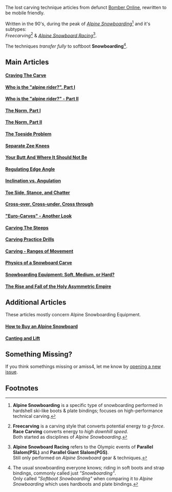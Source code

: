 The lost carving technique articles from defunct
[Bomber Online][old-bomber-site], rewritten to be mobile friendly.

Written in the 90's, during the peak of
[*Alpine Snowboarding*][alpine-snowboarding][^1] and it's subtypes:  
*Freecarving*[^2] & [*Alpine Snowboard Racing*][snowboard-racing][^3].

The techniques *transfer fully* to softboot **Snowboarding**[^4].

## Main Articles

#### [Craving The Carve][craving-the-carve]

#### [Who is the "alpine rider?", Part I][alpine-rider-1]

#### [Who is the "alpine rider?" - Part II][alpine-rider-2]

#### [The Norm, Part I][norm-part-1]

#### [The Norm, Part II][norm-part-2]

#### [The Toeside Problem][toeside-problem]

#### [Separate Zee Knees][separate-knees]

#### [Your Butt And Where It Should Not Be][butt-position]

#### [Regulating Edge Angle][regulating-edge-angle]

#### [Inclination vs. Angulation][inclination-angulation]

#### [Toe Side, Stance, and Chatter][toeside-stance-chatter]

#### [Cross-over, Cross-under, Cross through][cross-over-under-through]

#### ["Euro-Carves" - Another Look][eurocarves-look]

#### [Carving The Steeps][carving-steeps]

#### [Carving Practice Drills][carving-drills]

#### [Carving - Ranges of Movement][ranges-of-movement]

#### [Physics of a Snowboard Carve][carving-physics]

#### [Snowboarding Equipment: Soft, Medium, or Hard?][snowboard-stiffness]

#### [The Rise and Fall of the Holy Asymmetric Empire][assymetric-empire]


## Additional Articles

These articles mostly concern Alpine Snowboarding Equipment.

#### [How to Buy an Alpine Snowboard][alpine-snowboard-guide]

#### [Canting and Lift][canting-and-lift]

## Something Missing?

If you think somethings missing or amiss4, let me know by
[opening a new issue][new-gh-issue].

## Footnotes

[^1]: **Alpine Snowboarding** is a specific type of snowboarding performed in
      hardshell ski-like boots & plate bindings; focuses on high-performance
      technical carving.  

[^2]: **Freecarving** is a carving style that converts potential energy to
      *g-force*.  
      **Race Carving** converts energy to *high downhill speed*.  
      Both started as disciplines of *Alpine Snowboarding*.

[^3]: **Alpine Snowboard Racing** refers to the Olympic events of
      **Parallel Slalom(PSL)** and **Parallel Giant Slalom(PGS)**.  
      Still only performed on *Alpine Snowboard* gear & techniques.

[^4]: The usual snowboarding everyone knows; riding in soft boots and
      strap bindings, commonly called just *"Snowboarding"*.  
      Only called *"Softboot Snowboarding"* when comparing it to
      *Alpine Snowboarding* which uses hardboots and plate bindings.

[gh-page]: https://nicholaswmin.github.io/alpine-carving/
[old-bomber-site]: https://web.archive.org/web/20120501220353/http://www.bomberonline.com/
[alpine-snowboarding]: https://en.wikipedia.org/wiki/Snowboarding#Alpine_snowboarding
[alpine-snowboarder]: http://alpinesnowboarder.com/
[new-gh-issue]: https://github.com/nicholaswmin/alpine-carviueng/issues/new
[carved-turn]: https://en.wikipedia.org/wiki/Carved_turn
[snowboard-racing]: https://www.redbull.com/us-en/snowboard-alpine-racing
[sbx]: https://en.wikipedia.org/wiki/Snowboard_cross
[alpine-snowboarder_tech-articles]: http://alpinesnowboarder.com/tech-articles/
[bomber-online_tech-articles]: https://www.bomberonline.com/Manuals-Tech-Articles-and-Help_ep_82-1.html
[norm-part-1]: articles/norm-part-1/article.md
[norm-part-2]: articles/norm-part-2/article.md
[carving-drills]: articles/carving-drills/article.md
[toeside-problem]: articles/toeside-problem/article.md
[separate-knees]: articles/separate-knees/article.md
[carving-steeps]: articles/carving-steeps/article.md
[toeside-stance-chatter]: articles/toeside-stance-chatter/article.md
[carving-physics]: articles/carving-physics/article.md
[alpine-snowboard-guide]: articles/alpine-snowboard-guide/article.md
[canting-and-lift]: articles/canting-and-lift/article.md
[alpine-rider-1]: articles/alpine-rider-1/article.md
[alpine-rider-2]: articles/alpine-rider-2/article.md
[assymetric-empire]: articles/assymetric-empire/article.md
[butt-position]: articles/butt-position/article.md
[craving-the-carve]: articles/craving-the-carve/article.md
[cross-over-under-through]: articles/cross-over-under-through/article.md
[eurocarves-look]: articles/eurocarves-look/article.md
[inclination-angulation]: articles/inclination-angulation/article.md
[ranges-of-movement]: articles/ranges-of-movement/article.md
[regulating-edge-angle]: articles/regulating-edge-angle/article.md
[snowboard-stiffness]: articles/snowboard-stiffness/article.md
